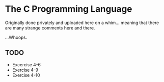 # The C Programming Language

Originally done privately and uploaded here on a whim... meaning that there are many strange comments here and there.

...Whoops.

## TODO
- Excercise 4-6
- Exercise 4-9
- Exercise 4-10